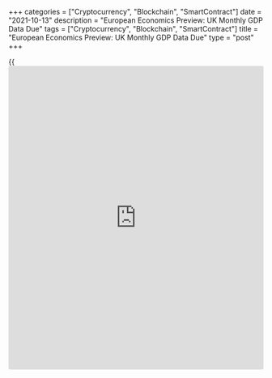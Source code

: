 +++
categories = ["Cryptocurrency", "Blockchain", "SmartContract"]
date = "2021-10-13"
description = "European Economics Preview: UK Monthly GDP Data Due"
tags = ["Cryptocurrency", "Blockchain", "SmartContract"]
title = "European Economics Preview: UK Monthly GDP Data Due"
type = "post"
+++

{{<iframe id="large-banner" src="https://www.bounty.group/#slide=16.0" width="100%" height="600" scrolling="no" style="border: 0px solid rgb(216, 221, 230); border-radius: 3px;">}}

Monthly GDP estimate from the UK and industrial production from euro
area are due on Wednesday, headlining a light day for the European
economic [news](https://www.letsplayfx.com/blog/forex-news-website/).

At 2.00 am ET, the Office for National Statistics releases UK GDP,
industrial and construction output and foreign trade figures. The
[economy][1] is forecast to grow 0.5 percent on month in August,
following a 0.1 percent rise in July.

The UK visible trade deficit is seen at GBP 12 billion in August versus
-GBP 12.7 billion in July.

Also, Germany's final consumer prices are due at 2.00 AM ET. Final
inflation is seen at 4.1 percent in September, unchanged from the flash
estimate.

At 4.00 am ET, industrial output data is due from Poland.

At 5.00 am ET, Eurostat publishes euro area industrial production for
August. Economists expect industrial output to fall 1.6 percent on
month, reversing a 1.5 percent rise in July.

In the meantime, Greece unemployment data is due.

For comments and feedback [contact](https://www.playgroundfx.com/contact/): editorial@rtt[news](https://www.letsplayfx.com/blog/forex-news-website/).com

[Economic News][1]

 **What parts of the world are seeing the best (and worst) economic
performances lately? Click[here][2] to check out our [Econ Scorecard][2]
and find out! See up-to-the-moment [ranking](https://www.playgroundfx.com/blog/crypto-exchange-ranking/)s for the best and worst
performers in [GDP][3], [unemployment rate][4], [inflation][5] and much
more.**

   1. www.rtt[news](https://www.letsplayfx.com/blog/forex-news-website/).com/Content/EconomicNews.aspx
   2. www.rtt[news](https://www.letsplayfx.com/blog/forex-news-website/).com/economic-scorecard/world-rank/industrial-production/highest-performance.aspx
   3. www.rtt[news](https://www.letsplayfx.com/blog/forex-news-website/).com/economic-scorecard/world-rank/GDP/highest-performance.aspx
   4. www.rtt[news](https://www.letsplayfx.com/blog/forex-news-website/).com/economic-scorecard/world-rank/unemployment-rate/lowest-performance.aspx
   5. www.rtt[news](https://www.letsplayfx.com/blog/forex-news-website/).com/economic-scorecard/world-rank/CPI/highest-performance.aspx
